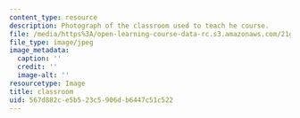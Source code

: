 ```yaml
---
content_type: resource
description: Photograph of the classroom used to teach he course.
file: /media/https%3A/open-learning-course-data-rc.s3.amazonaws.com/21g-101-chinese-i-regular-fall-2014/567d882ce5b523c5906db6447c51c522_1-2732.jpg
file_type: image/jpeg
image_metadata:
  caption: ''
  credit: ''
  image-alt: ''
resourcetype: Image
title: classroom
uid: 567d882c-e5b5-23c5-906d-b6447c51c522
---
```

